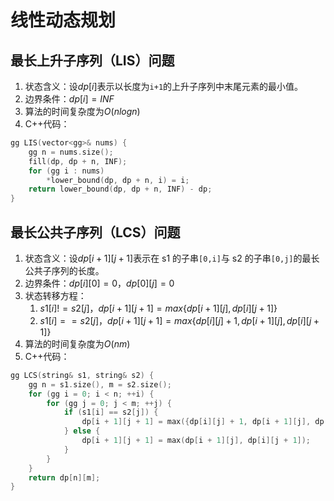 # 线性动态规划

## 最长上升子序列（LIS）问题

1. 状态含义：设$dp[i]$表示以长度为`i+1`的上升子序列中末尾元素的最小值。
2. 边界条件：$dp[i]=INF$
3. 算法的时间复杂度为$O(nlogn)$
4. C++代码：

```cpp
gg LIS(vector<gg>& nums) {
    gg n = nums.size();
    fill(dp, dp + n, INF);
    for (gg i : nums)
        *lower_bound(dp, dp + n, i) = i;
    return lower_bound(dp, dp + n, INF) - dp;
}
```

## 最长公共子序列（LCS）问题

1. 状态含义：设$dp[i+1][j+1]$表示在 s1 的子串`[0,i]`与 s2 的子串`[0,j]`的最长公共子序列的长度。
2. 边界条件：$dp[i][0]=0，dp[0][j]=0$
3. 状态转移方程：
   1. $s1[i]!=s2[j]，dp[i+1][j+1]=max\{dp[i+1][j],dp[i][j+1]\}$
   2. $s1[i]==s2[j]，dp[i+1][j+1]=max\{dp[i][j]+1,dp[i+1][j],dp[i][j+1]\}$
4. 算法的时间复杂度为$O(nm)$
5. C++代码：

```cpp
gg LCS(string& s1, string& s2) {
    gg n = s1.size(), m = s2.size();
    for (gg i = 0; i < n; ++i) {
        for (gg j = 0; j < m; ++j) {
            if (s1[i] == s2[j]) {
                dp[i + 1][j + 1] = max({dp[i][j] + 1, dp[i + 1][j], dp[i][j + 1]});
            } else {
                dp[i + 1][j + 1] = max(dp[i + 1][j], dp[i][j + 1]);
            }
        }
    }
    return dp[n][m];
}
```